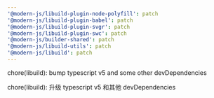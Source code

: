 ```yaml
---
'@modern-js/libuild-plugin-node-polyfill': patch
'@modern-js/libuild-plugin-babel': patch
'@modern-js/libuild-plugin-svgr': patch
'@modern-js/libuild-plugin-swc': patch
'@modern-js/builder-shared': patch
'@modern-js/libuild-utils': patch
'@modern-js/libuild': patch
---
```


chore(libuild): bump typescript v5 and some other devDependencies

chore(libuild): 升级 typescript v5 和其他 devDependencies
